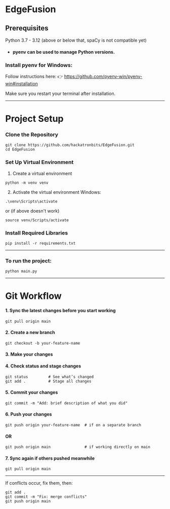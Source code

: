 # EdgeFusion

## Prerequisites 
Python 3.7 - 3.12 (above or below that, spaCy is not compatible yet)


- #### pyenv can be used to manage Python versions.

### Install pyenv for Windows:

Follow instructions here:
👉 https://github.com/pyenv-win/pyenv-win#installation

Make sure you restart your terminal after installation.

---
# Project Setup
### Clone the Repository

```
git clone https://github.com/hackatronbits/EdgeFusion.git
cd EdgeFusion
```


### Set Up Virtual Environment
1. Create a virtual environment
```
python -m venv venv
```
2. Activate the virtual environment
Windows:
```
.\venv\Scripts\activate 
```
or (if above doesn't work)
```
source venv/Scripts/activate
```

### Install Required Libraries
```
pip install -r requirements.txt
```
---
### To run the project:
```
python main.py
```
---
# Git Workflow
#### 1. Sync the latest changes before you start working
```
git pull origin main
```


#### 2. Create a new branch 
```
git checkout -b your-feature-name
```
#### 3. Make your changes
#### 4. Check status and stage changes
```
git status         # See what’s changed
git add .          # Stage all changes
```
#### 5. Commit your changes
```
git commit -m "Add: brief description of what you did"
```
#### 6. Push your changes
```
git push origin your-feature-name  # if on a separate branch
```
#### OR
```
git push origin main               # if working directly on main
```
#### 7. Sync again if others pushed meanwhile

```
git pull origin main
```
---
If conflicts occur, fix them, then:
```
git add .
git commit -m "Fix: merge conflicts"
git push origin main
```

